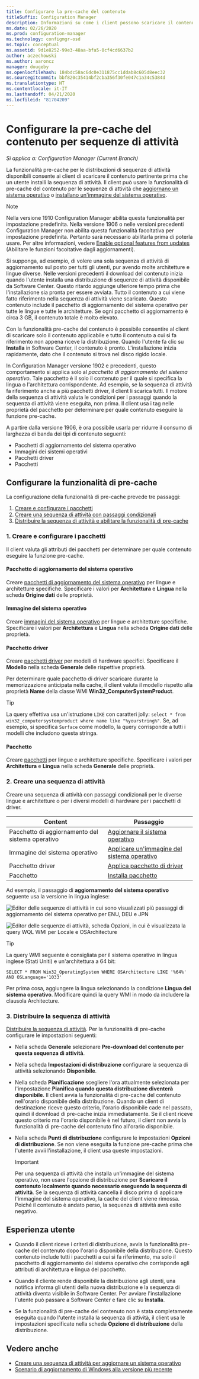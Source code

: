 ```yaml
---
title: Configurare la pre-cache del contenuto
titleSuffix: Configuration Manager
description: Informazioni su come i client possono scaricare il contenuto della distribuzione di un sistema operativo prima che venga installata la sequenza di attività.
ms.date: 02/26/2020
ms.prod: configuration-manager
ms.technology: configmgr-osd
ms.topic: conceptual
ms.assetid: 9d1e8252-99e3-48aa-bfa5-0cf4cd6637b2
author: aczechowski
ms.author: aaroncz
manager: dougeby
ms.openlocfilehash: 184bdc58ac6dc0e311875cc1ddab8c605d8eec32
ms.sourcegitcommit: bbf820c35414bf2cba356f30fe047c1a34c5384d
ms.translationtype: HT
ms.contentlocale: it-IT
ms.lasthandoff: 04/21/2020
ms.locfileid: "81704209"
---
```

# <a name="configure-pre-cache-content-for-task-sequences"></a>Configurare la pre-cache del contenuto per sequenze di attività

*Si applica a: Configuration Manager (Current Branch)*

<!--1021244-->
La funzionalità pre-cache per le distribuzioni di sequenze di attività disponibili consente ai client di scaricare il contenuto pertinente prima che un utente installi la sequenza di attività. Il client può usare la funzionalità di pre-cache del contenuto per le sequenze di attività che [aggiornano un sistema operativo](create-a-task-sequence-to-upgrade-an-operating-system.md) o [installano un'immagine del sistema operativo](create-a-task-sequence-to-install-an-operating-system.md).

> [!Note]  
> Nella versione 1910 Configuration Manager abilita questa funzionalità per impostazione predefinita. Nella versione 1906 o nelle versioni precedenti Configuration Manager non abilita questa funzionalità facoltativa per impostazione predefinita. Pertanto sarà necessario abilitarla prima di poterla usare. Per altre informazioni, vedere [Enable optional features from updates](../../core/servers/manage/install-in-console-updates.md#bkmk_options) (Abilitare le funzioni facoltative dagli aggiornamenti).<!--505213-->  

Si supponga, ad esempio, di volere una sola sequenza di attività di aggiornamento sul posto per tutti gli utenti, pur avendo molte architetture e lingue diverse. Nelle versioni precedenti il download del contenuto inizia quando l'utente installa una distribuzione di sequenze di attività disponibile da Software Center. Questo ritardo aggiunge ulteriore tempo prima che l'installazione sia pronta per essere avviata. Tutto il contenuto a cui viene fatto riferimento nella sequenza di attività viene scaricato. Questo contenuto include il pacchetto di aggiornamento del sistema operativo per tutte le lingue e tutte le architetture. Se ogni pacchetto di aggiornamento è circa 3 GB, il contenuto totale è molto elevato.

Con la funzionalità pre-cache del contenuto è possibile consentire al client di scaricare solo il contenuto applicabile e tutto il contenuto a cui si fa riferimento non appena riceve la distribuzione. Quando l'utente fa clic su **Installa** in Software Center, il contenuto è pronto. L'installazione inizia rapidamente, dato che il contenuto si trova nel disco rigido locale.

In Configuration Manager versione 1902 e precedenti, questo comportamento si applica solo al *pacchetto di aggiornamento del sistema operativo*. Tale pacchetto è il solo il contenuto per il quale si specifica la lingua o l'architettura corrispondente. Ad esempio, se la sequenza di attività fa riferimento anche a più pacchetti driver, il client li scarica tutti. Il motore della sequenza di attività valuta le condizioni per i passaggi quando la sequenza di attività viene eseguita, non prima. Il client usa i tag nelle proprietà del pacchetto per determinare per quale contenuto eseguire la funzione pre-cache.

A partire dalla versione 1906,<!--4224642--> è ora possibile usarla per ridurre il consumo di larghezza di banda dei tipi di contenuto seguenti:

- Pacchetti di aggiornamento del sistema operativo
- Immagini dei sistemi operativi
- Pacchetti driver
- Pacchetti

## <a name="configure-pre-caching"></a>Configurare la funzionalità di pre-cache

La configurazione della funzionalità di pre-cache prevede tre passaggi:

1. [Creare e configurare i pacchetti](#bkmk_createpkg)
2. [Creare una sequenza di attività con passaggi condizionali](#bkmk_createts)
3. [Distribuire la sequenza di attività e abilitare la funzionalità di pre-cache](#bkmk_deploy)


### <a name="1-create-and-configure-the-packages"></a><a name="bkmk_createpkg"></a> 1. Creare e configurare i pacchetti

Il client valuta gli attributi dei pacchetti per determinare per quale contenuto eseguire la funzione pre-cache.  

#### <a name="os-upgrade-package"></a>Pacchetto di aggiornamento del sistema operativo

Creare [pacchetti di aggiornamento del sistema operativo](../get-started/manage-operating-system-upgrade-packages.md) per lingue e architetture specifiche. Specificare i valori per **Architettura** e **Lingua** nella scheda **Origine dati** delle proprietà.

#### <a name="os-image"></a>Immagine del sistema operativo

Creare [immagini del sistema operativo](../get-started/manage-operating-system-images.md) per lingue e architetture specifiche. Specificare i valori per **Architettura** e **Lingua** nella scheda **Origine dati** delle proprietà.

#### <a name="driver-package"></a>Pacchetto driver

Creare [pacchetti driver](../get-started/manage-drivers.md#BKMK_ManagingDriverPackages) per modelli di hardware specifici. Specificare il **Modello** nella scheda **Generale** delle rispettive proprietà.

Per determinare quale pacchetto di driver scaricare durante la memorizzazione anticipata nella cache, il client valuta il modello rispetto alla proprietà **Name** della classe WMI **Win32_ComputerSystemProduct**.

> [!TIP]
> La query effettiva usa un'istruzione `LIKE` con caratteri jolly: `select * from win32_computersystemproduct where name like "%yourstring%"`. Se, ad esempio, si specifica `Surface` come modello, la query corrisponde a tutti i modelli che includono questa stringa.<!-- 6315551 -->

#### <a name="package"></a>Pacchetto

Creare [pacchetti](../../apps/deploy-use/packages-and-programs.md) per lingue e architetture specifiche. Specificare i valori per **Architettura** e **Lingua** nella scheda **Generale** delle proprietà.


### <a name="2-create-a-task-sequence"></a><a name="bkmk_createts"></a> 2. Creare una sequenza di attività

Creare una sequenza di attività con passaggi condizionali per le diverse lingue e architetture o per i diversi modelli di hardware per i pacchetti di driver.

|Content|Passaggio|
|---------|---------|
|Pacchetto di aggiornamento del sistema operativo|[Aggiornare il sistema operativo](../understand/task-sequence-steps.md#BKMK_UpgradeOS)|
|Immagine del sistema operativo|[Applicare un'immagine del sistema operativo](../understand/task-sequence-steps.md#BKMK_ApplyOperatingSystemImage)|
|Pacchetto driver|[Applica pacchetto di driver](../understand/task-sequence-steps.md#BKMK_ApplyDriverPackage)|
|Pacchetto|[Installa pacchetto](../understand/task-sequence-steps.md#BKMK_InstallPackage)|

Ad esempio, il passaggio di **aggiornamento del sistema operativo** seguente usa la versione in lingua inglese:  

![Editor delle sequenze di attività in cui sono visualizzati più passaggi di aggiornamento del sistema operativo per ENU, DEU e JPN](../media/precacheproperties2.png)

![Editor delle sequenze di attività, scheda Opzioni, in cui è visualizzata la query WQL WMI per Locale e OSArchitecture](../media/precacheoptions2.png)  

> [!Tip]
> La query WMI seguente è consigliata per il sistema operativo in lingua inglese (Stati Uniti) e un'architettura a 64 bit:
>
> ```WMI
> SELECT * FROM Win32_OperatingSystem WHERE OSArchitecture LIKE '%64%' AND OSLanguage='1033'
> ```
>
> Per prima cosa, aggiungere la lingua selezionando la condizione **Lingua del sistema operativo**. Modificare quindi la query WMI in modo da includere la clausola Architecture.


### <a name="3-deploy-the-task-sequence"></a><a name="bkmk_deploy"></a> 3. Distribuire la sequenza di attività

[Distribuire la sequenza di attività](deploy-a-task-sequence.md). Per la funzionalità di pre-cache configurare le impostazioni seguenti:  

- Nella scheda **Generale** selezionare **Pre-download del contenuto per questa sequenza di attività**.  

- Nella scheda **Impostazioni di distribuzione** configurare la sequenza di attività selezionando **Disponibile**.  

- Nella scheda **Pianificazione** scegliere l'ora attualmente selezionata per l'impostazione **Pianifica quando questa distribuzione diventerà disponibile**. Il client avvia la funzionalità di pre-cache del contenuto nell'orario disponibile della distribuzione. Quando un client di destinazione riceve questo criterio, l'orario disponibile cade nel passato, quindi il download di pre-cache inizia immediatamente. Se il client riceve questo criterio ma l'orario disponibile è nel futuro, il client non avvia la funzionalità di pre-cache del contenuto fino all'orario disponibile.  

- Nella scheda **Punti di distribuzione** configurare le impostazioni **Opzioni di distribuzione**. Se non viene eseguita la funzione pre-cache prima che l'utente avvii l'installazione, il client usa queste impostazioni.  

    > [!Important]  
    > Per una sequenza di attività che installa un'immagine del sistema operativo, non usare l'opzione di distribuzione per **Scaricare il contenuto localmente quando necessario eseguendo la sequenza di attività**. Se la sequenza di attività cancella il disco prima di applicare l'immagine del sistema operativo, la cache del client viene rimossa. Poiché il contenuto è andato perso, la sequenza di attività avrà esito negativo.<!-- SCCMDocs-PR #1338 -->


## <a name="user-experience"></a>Esperienza utente

- Quando il client riceve i criteri di distribuzione, avvia la funzionalità pre-cache del contenuto dopo l'orario disponibile della distribuzione. Questo contenuto include tutti i pacchetti a cui si fa riferimento, ma solo il pacchetto di aggiornamento del sistema operativo che corrisponde agli attributi di architettura e lingua del pacchetto.  

- Quando il cliente rende disponibile la distribuzione agli utenti, una notifica informa gli utenti della nuova distribuzione e la sequenza di attività diventa visibile in Software Center. Per avviare l'installazione l'utente può passare a Software Center e fare clic su **Installa**.  

- Se la funzionalità di pre-cache del contenuto non è stata completamente eseguita quando l'utente installa la sequenza di attività, il client usa le impostazioni specificate nella scheda **Opzione di distribuzione** della distribuzione.  


## <a name="see-also"></a>Vedere anche

- [Creare una sequenza di attività per aggiornare un sistema operativo](create-a-task-sequence-to-upgrade-an-operating-system.md)
- [Scenario di aggiornamento di Windows alla versione più recente](upgrade-windows-to-the-latest-version.md)
